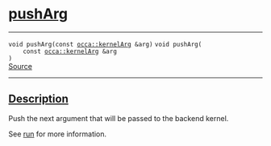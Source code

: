 
<h1 id="push-arg">
 <a href="#/api/kernel/pushArg" class="anchor">
   <span>pushArg</span>
  </a>
</h1>

<div class="signature">

<hr>

  <div class="definition-container">
    <div class="definition">
      <code class="desktop-only"><span class="token keyword">void</span> pushArg(<span class="token keyword">const</span> <a href="#/api/kernelArg">occa::kernelArg</a> &amp;arg)</code>
      <code class="mobile-only"><span class="token keyword">void</span> pushArg(
    <span class="token keyword">const</span> <a href="#/api/kernelArg">occa::kernelArg</a> &amp;arg
)</code>
      <div class="flex-spacing"></div>
      <a href="https://github.com/libocca/occa/blob/7d02eac1/include/occa/core/kernel.hpp#L249" target="_blank">Source</a>
    </div>
    
  </div>

  <hr>
</div>


<h2 id="description">
 <a href="#/api/kernel/pushArg?id=description" class="anchor">
   <span>Description</span>
  </a>
</h2>

Push the next argument that will be passed to the backend kernel.

See [run](/api/kernel/run) for more information.
